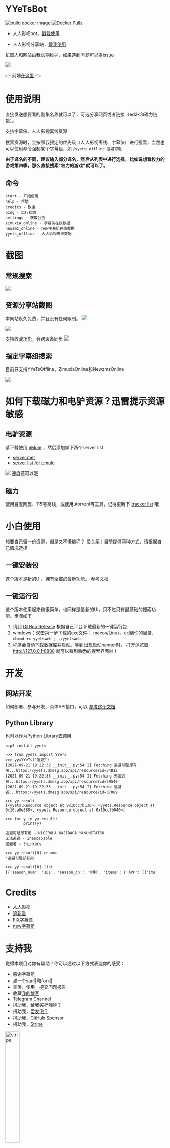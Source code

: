 # YYeTsBot

[![build docker image](https://github.com/tgbot-collection/YYeTsBot/actions/workflows/docker.yaml/badge.svg)](https://github.com/tgbot-collection/YYeTsBot/actions/workflows/docker.yaml)
[![Docker Pulls](https://img.shields.io/docker/pulls/bennythink/yyetsbot)](https://hub.docker.com/r/bennythink/yyetsbot)

* 人人影视bot，[戳我使用](https://t.me/yyets_bot)

* 人人影视分享站，[戳我使用](https://yyets.dmesg.app/)

机器人和网站由我长期维护，如果遇到问题可以提issue。

![](assets/index.png)

👉 前端[在这里](https://github.com/tgbot-collection/YYeTsFE) 👈

# 使用说明

直接发送想要看的剧集名称就可以了，可选分享网页或者链接（ed2k和磁力链接）。

支持字幕侠、人人影视离线资源

搜索资源时，会按照我预定的优先级（人人影视离线、字幕侠）进行搜索，当然也可以使用命令强制某个字幕组，如 `/yyets_offline 逃避可耻`

**由于译名的不同，建议输入部分译名，然后从列表中进行选择。比如说想看权力的游戏第四季，那么直接搜索"权力的游戏"就可以了。**

## 命令

```
start - 开始使用
help - 帮助
credits - 致谢
ping - 运行状态
settings - 获取公告
zimuxia_online - 字幕侠在线数据  
newzmz_online - new字幕组在线数据 
yyets_offline - 人人影视离线数据
```

# 截图

## 常规搜索

![](assets/1.png)

## 资源分享站截图

本网站永久免费，并且没有任何限制。
![](assets/new_resource.png)

![](assets/2.png)

支持收藏功能，会跨设备同步
![](assets/like.png)

## 指定字幕组搜索

目前只支持YYeTsOffline、ZimuxiaOnline和NewzmzOnline

![](assets/3.png)

# 如何下载磁力和电驴资源？迅雷提示资源敏感

## 电驴资源

请下载使用 [eMule](https://www.emule-project.net/home/perl/general.cgi?l=42) ，然后添加如下两个server list

* [server.met](http://www.server-met.de/)
* [server list for emule](https://www.emule-security.org/serverlist/)

![](assets/emule.jpeg)
速度还可以哦

## 磁力

使用百度网盘、115等离线，或使用utorrent等工具，记得更新下 [tracker list](https://raw.githubusercontent.com/ngosang/trackerslist/master/trackers_all.txt)
哦

# 小白使用

想要自己留一份资源，但是又不懂编程？ 没关系！目前提供两种方式，请根据自己情况选择

## 一键安装包

这个版本是新的UI，拥有全部的最新功能。
[参考文档](https://github.com/tgbot-collection/YYeTsBot/blob/master/DEVELOPMENT.md#%E4%B8%80%E9%94%AE%E8%84%9A%E6%9C%AC)

## 一键运行包

这个版本使用起来也很简单，也同样是最新的UI，只不过只有最基础的搜索功能。步骤如下

1. 请到 [GitHub Release](https://github.com/tgbot-collection/YYeTsBot/releases) 根据自己平台下载最新的一键运行包
2. windows：双击第一步下载的exe文件； macos/Linux，cd到你的目录, `chmod +x yyetsweb ; ./yyetsweb`
3. 程序会自动下载数据库并启动。等到出现启动banner时， 打开浏览器 http://127.0.0.1:8888 就可以看到熟悉的搜索界面啦！

# 开发

## 网站开发

如何部署、参与开发、具体API接口，可以 [参考这个文档](DEVELOPMENT.md)

## Python Library

也可以作为Python Library去调用

`pip3 install yyets`

```
>>> from yyets import YYeTs
>>> yy=YYeTs("逃避")
[2021-09-21 19:22:32 __init__.py:54 I] Fetching 逃避可耻却有用...https://yyets.dmesg.app/api/resource?id=34812
[2021-09-21 19:22:33 __init__.py:54 I] Fetching 无法逃避...https://yyets.dmesg.app/api/resource?id=29540
[2021-09-21 19:22:35 __init__.py:54 I] Fetching 逃避者...https://yyets.dmesg.app/api/resource?id=37089

>>> yy.result
[<yyets.Resource object at 0x10cc7b130>, <yyets.Resource object at 0x10ca0e880>, <yyets.Resource object at 0x10cc7b040>]

>>> for y in yy.result:
        print(y)
    
逃避可耻却有用 - NIGERUHA HAJIDAGA YAKUNITATSU
无法逃避 - Inescapable
逃避者 - Shirkers

>>> yy.result[0].cnname
'逃避可耻却有用'

>>> yy.result[0].list
[{'season_num': '101', 'season_cn': '单剧', 'items': {'APP': [{'ite
```

# Credits

* [人人影视](http://www.zmz2019.com/)
* [追新番](http://www.fanxinzhui.com/)
* [FIX字幕侠](https://www.zimuxia.cn/)
* [new字幕组](https://newzmz.com/)

# 支持我

觉得本项目对你有帮助？你可以通过以下方式表达你的感受：

* 感谢字幕组
* 点一个star🌟和fork🍴
* 宣传，使用，提交问题报告
* 收藏[我的博客](https://dmesg.app/)
* [Telegram Channel](https://t.me/mikuri520)
* 捐助我，[给我买杯咖啡？](https://www.buymeacoffee.com/bennythink)
* 捐助我，[爱发电？](https://afdian.net/@BennyThink)
* 捐助我，[GitHub Sponsor](https://github.com/sponsors/BennyThink)
* 捐助我，[Stripe](https://buy.stripe.com/dR67vU4p13Ox73a6oq)

 <img src="./assets/CNY.png" width = 30%  alt="stripe"  />

# 感谢

感谢所有[支持本项目](SPONSOR.md)的人！

# License

[MIT](LICENSE)
